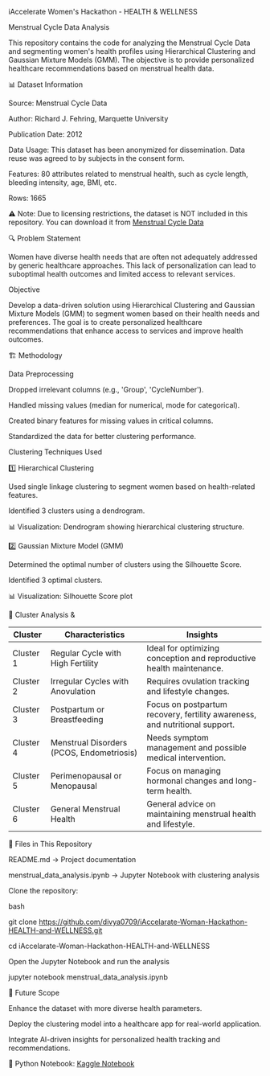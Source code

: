 iAccelerate Women's Hackathon - HEALTH & WELLNESS

Menstrual Cycle Data Analysis

This repository contains the code for analyzing the Menstrual Cycle Data and segmenting women's health profiles using Hierarchical Clustering and Gaussian Mixture Models (GMM). 
The objective is to provide personalized healthcare recommendations based on menstrual health data.

📊 Dataset Information

Source: Menstrual Cycle Data

Author: Richard J. Fehring, Marquette University

Publication Date: 2012

Data Usage: This dataset has been anonymized for dissemination. Data reuse was agreed to by subjects in the consent form.

Features: 80 attributes related to menstrual health, such as cycle length, bleeding intensity, age, BMI, etc.

Rows: 1665

⚠️ Note: Due to licensing restrictions, the dataset is NOT included in this repository. 
You can download it from [Menstrual Cycle Data](https://epublications.marquette.edu/data_nfp/7)


🔍 Problem Statement

Women have diverse health needs that are often not adequately addressed by generic healthcare approaches.
This lack of personalization can lead to suboptimal health outcomes and limited access to relevant services.

Objective

Develop a data-driven solution using Hierarchical Clustering and Gaussian Mixture Models (GMM) to segment women based on their health needs and preferences. 
The goal is to create personalized healthcare recommendations that enhance access to services and improve health outcomes.

🏗 Methodology

Data Preprocessing

Dropped irrelevant columns (e.g., 'Group', 'CycleNumber').

Handled missing values (median for numerical, mode for categorical).

Created binary features for missing values in critical columns.

Standardized the data for better clustering performance.

Clustering Techniques Used

1️⃣ Hierarchical Clustering

Used single linkage clustering to segment women based on health-related features.

Identified 3 clusters using a dendrogram.

📊 Visualization: Dendrogram showing hierarchical clustering structure.

2️⃣ Gaussian Mixture Model (GMM)

Determined the optimal number of clusters using the Silhouette Score.

Identified 3 optimal clusters.

📊 Visualization: Silhouette Score plot

📌 Cluster Analysis & 

| Cluster | Characteristics                          | Insights                                                  |
|---------|-----------------------------------------|----------------------------------------------------------|
| Cluster 1 | Regular Cycle with High Fertility      | Ideal for optimizing conception and reproductive health maintenance. |
| Cluster 2 | Irregular Cycles with Anovulation     | Requires ovulation tracking and lifestyle changes. |
| Cluster 3 | Postpartum or Breastfeeding           | Focus on postpartum recovery, fertility awareness, and nutritional support. |
| Cluster 4 | Menstrual Disorders (PCOS, Endometriosis) | Needs symptom management and possible medical intervention. |
| Cluster 5 | Perimenopausal or Menopausal          | Focus on managing hormonal changes and long-term health. |
| Cluster 6 | General Menstrual Health              | General advice on maintaining menstrual health and lifestyle. |



📂 Files in This Repository

README.md → Project documentation

menstrual_data_analysis.ipynb → Jupyter Notebook with clustering analysis

Clone the repository:

bash

git clone https://github.com/divya0709/iAccelarate-Woman-Hackathon-HEALTH-and-WELLNESS.git

cd iAccelarate-Woman-Hackathon-HEALTH-and-WELLNESS

Open the Jupyter Notebook and run the analysis

  jupyter notebook menstrual_data_analysis.ipynb

📌 Future Scope

Enhance the dataset with more diverse health parameters.

Deploy the clustering model into a healthcare app for real-world application.

Integrate AI-driven insights for personalized health tracking and recommendations.

📌 Python Notebook: [Kaggle Notebook](https://www.kaggle.com/code/divyapancholi/menstrual-dataset)


